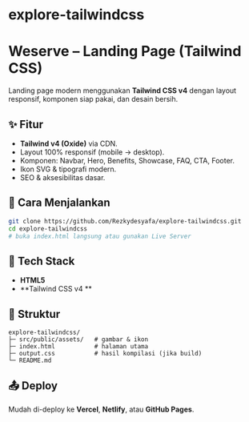 # explore-tailwindcss

# Weserve – Landing Page (Tailwind CSS)

Landing page modern menggunakan **Tailwind CSS v4** dengan layout responsif, komponen siap pakai, dan desain bersih.

## ✨ Fitur

- **Tailwind v4 (Oxide)** via CDN.
- Layout 100% responsif (mobile → desktop).
- Komponen: Navbar, Hero, Benefits, Showcase, FAQ, CTA, Footer.
- Ikon SVG & tipografi modern.
- SEO & aksesibilitas dasar.

## 🚀 Cara Menjalankan

```bash
git clone https://github.com/Rezkydesyafa/explore-tailwindcss.git
cd explore-tailwindcss
# buka index.html langsung atau gunakan Live Server
```

## 🧱 Tech Stack

- **HTML5**
- **Tailwind CSS v4 **

## 📂 Struktur

```
explore-tailwindcss/
├─ src/public/assets/   # gambar & ikon
├─ index.html           # halaman utama
├─ output.css           # hasil kompilasi (jika build)
└─ README.md
```

## 📤 Deploy

Mudah di-deploy ke **Vercel**, **Netlify**, atau **GitHub Pages**.
